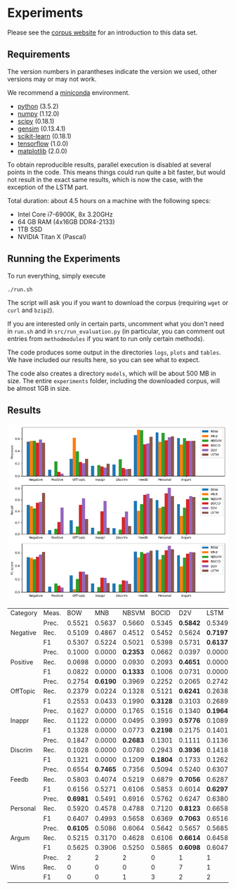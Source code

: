 # Experiments

Please see the [corpus website](https://ofai.github.io/million-post-corpus) for an introduction to this data set.

## Requirements

The version numbers in parantheses indicate the version we used, other versions may or may not work.

We recommend a [miniconda](https://conda.io/miniconda.html) environment.

* [python](https://www.python.org/) (3.5.2)
* [numpy](http://www.numpy.org/) (1.12.0)
* [scipy](https://www.scipy.org/) (0.18.1)
* [gensim](https://radimrehurek.com/gensim/) (0.13.4.1)
* [scikit-learn](http://scikit-learn.org/) (0.18.1)
* [tensorflow](https://www.tensorflow.org/) (1.0.0)
* [matplotlib](http://matplotlib.org/) (2.0.0)

To obtain reproducible results, parallel execution is disabled at several points in the code. This means things could run quite a bit faster, but would not result in the exact same results, which is now the case, with the exception of the LSTM part.

Total duration: about 4.5 hours on a machine with the following specs:

* Intel Core i7-6900K, 8x 3.20GHz
* 64 GB RAM (4x16GB DDR4-2133)
* 1TB SSD
* NVIDIA Titan X (Pascal)

## Running the Experiments

To run everything, simply execute

```
./run.sh
```

The script will ask you if you want to download the corpus (requiring `wget` or `curl` and `bzip2`).

If you are interested only in certain parts, uncomment what you don't need in `run.sh` and in `src/run_evaluation.py` (in particular, you can comment out entries from `methodmodules` if you want to run only certain methods).

The code produces some output in the directories `logs`, `plots` and `tables`. We have included our results here, so you can see what to expect.

The code also creates a directory `models`, which will be about 500 MB in size. The entire `experiments` folder, including the downloaded corpus, will be almost 1GB in size.

## Results

![](plots/results.png)

<table>
<tr><td>Category</td><td>Meas.</td><td>BOW</td><td>MNB</td><td>NBSVM</td><td>BOCID</td><td>D2V</td><td>LSTM</td></tr>
<tr><td rowspan="3">Negative</td><td>Prec.</td><td>0.5521</td><td>0.5637</td><td>0.5660</td><td>0.5345</td><td><b>0.5842</b></td><td>0.5349</td></tr>
<tr><td>Rec. </td><td>0.5109</td><td>0.4867</td><td>0.4512</td><td>0.5452</td><td>0.5624</td><td><b>0.7197</b></td></tr>
<tr><td>F1</td><td>0.5307</td><td>0.5224</td><td>0.5021</td><td>0.5398</td><td>0.5731</td><td><b>0.6137</b></td></tr>
<tr><td rowspan="3">Positive</td><td>Prec.</td><td>0.1000</td><td>0.0000</td><td><b>0.2353</b></td><td>0.0662</td><td>0.0397</td><td>0.0000</td></tr>
<tr><td>Rec. </td><td>0.0698</td><td>0.0000</td><td>0.0930</td><td>0.2093</td><td><b>0.4651</b></td><td>0.0000</td></tr>
<tr><td>F1</td><td>0.0822</td><td>0.0000</td><td><b>0.1333</b></td><td>0.1006</td><td>0.0731</td><td>0.0000</td></tr>
<tr><td rowspan="3">OffTopic</td><td>Prec.</td><td>0.2754</td><td><b>0.6190</b></td><td>0.3969</td><td>0.2252</td><td>0.2065</td><td>0.2742</td></tr>
<tr><td>Rec. </td><td>0.2379</td><td>0.0224</td><td>0.1328</td><td>0.5121</td><td><b>0.6241</b></td><td>0.2638</td></tr>
<tr><td>F1</td><td>0.2553</td><td>0.0433</td><td>0.1990</td><td><b>0.3128</b></td><td>0.3103</td><td>0.2689</td></tr>
<tr><td rowspan="3">Inappr</td><td>Prec.</td><td>0.1627</td><td>0.0000</td><td>0.1765</td><td>0.1516</td><td>0.1340</td><td><b>0.1964</b></td></tr>
<tr><td>Rec. </td><td>0.1122</td><td>0.0000</td><td>0.0495</td><td>0.3993</td><td><b>0.5776</b></td><td>0.1089</td></tr>
<tr><td>F1</td><td>0.1328</td><td>0.0000</td><td>0.0773</td><td><b>0.2198</b></td><td>0.2175</td><td>0.1401</td></tr>
<tr><td rowspan="3">Discrim</td><td>Prec.</td><td>0.1847</td><td>0.0000</td><td><b>0.2683</b></td><td>0.1301</td><td>0.1111</td><td>0.1136</td></tr>
<tr><td>Rec. </td><td>0.1028</td><td>0.0000</td><td>0.0780</td><td>0.2943</td><td><b>0.3936</b></td><td>0.1418</td></tr>
<tr><td>F1</td><td>0.1321</td><td>0.0000</td><td>0.1209</td><td><b>0.1804</b></td><td>0.1733</td><td>0.1262</td></tr>
<tr><td rowspan="3">Feedb</td><td>Prec.</td><td>0.6554</td><td><b>0.7465</b></td><td>0.7356</td><td>0.5094</td><td>0.5240</td><td>0.6307</td></tr>
<tr><td>Rec. </td><td>0.5803</td><td>0.4074</td><td>0.5219</td><td>0.6879</td><td><b>0.7056</b></td><td>0.6287</td></tr>
<tr><td>F1</td><td>0.6156</td><td>0.5271</td><td>0.6106</td><td>0.5853</td><td>0.6014</td><td><b>0.6297</b></td></tr>
<tr><td rowspan="3">Personal</td><td>Prec.</td><td><b>0.6981</b></td><td>0.5491</td><td>0.6916</td><td>0.5762</td><td>0.6247</td><td>0.6380</td></tr>
<tr><td>Rec. </td><td>0.5920</td><td>0.4578</td><td>0.4788</td><td>0.7120</td><td><b>0.8123</b></td><td>0.6658</td></tr>
<tr><td>F1</td><td>0.6407</td><td>0.4993</td><td>0.5658</td><td>0.6369</td><td><b>0.7063</b></td><td>0.6516</td></tr>
<tr><td rowspan="3">Argum</td><td>Prec.</td><td><b>0.6105</b></td><td>0.5086</td><td>0.6064</td><td>0.5642</td><td>0.5657</td><td>0.5685</td></tr>
<tr><td>Rec. </td><td>0.5215</td><td>0.3170</td><td>0.4628</td><td>0.6106</td><td><b>0.6614</b></td><td>0.6458</td></tr>
<tr><td>F1</td><td>0.5625</td><td>0.3906</td><td>0.5250</td><td>0.5865</td><td><b>0.6098</b></td><td>0.6047</td></tr>
<tr><td rowspan="3">Wins</td><td>Prec.</td><td>2</td><td>2</td><td>2</td><td>0</td><td>1</td><td>1</td></tr>
<tr><td>Rec.</td><td>0</td><td>0</td><td>0</td><td>0</td><td>7</td><td>1</td></tr>
<tr><td>F1</td><td>0</td><td>0</td><td>1</td><td>3</td><td>2</td><td>2</td></tr>
</table>
